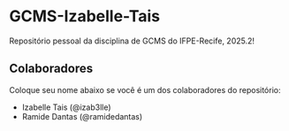 # GCMS-Izabelle-Tais

Repositório pessoal da disciplina de GCMS do IFPE-Recife, 2025.2!

## Colaboradores

Coloque seu nome abaixo se você é um dos colaboradores do repositório:

* Izabelle Tais (@izab3lle)
* Ramide Dantas (@ramidedantas)
